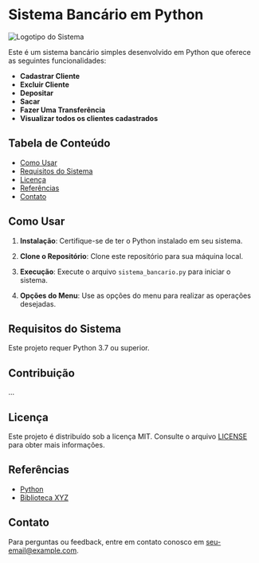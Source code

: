 # Sistema Bancário em Python

![Logotipo do Sistema](sistema_bancario_logo.png)

Este é um sistema bancário simples desenvolvido em Python que oferece as seguintes funcionalidades:

- **Cadastrar Cliente**
- **Excluir Cliente**
- **Depositar**
- **Sacar**
- **Fazer Uma Transferência**
- **Visualizar todos os clientes cadastrados**

## Tabela de Conteúdo

- [Como Usar](#como-usar)
- [Requisitos do Sistema](#requisitos-do-sistema)
- [Licença](#licença)
- [Referências](#referências)
- [Contato](#contato)

## Como Usar

1. **Instalação**: Certifique-se de ter o Python instalado em seu sistema.

2. **Clone o Repositório**: Clone este repositório para sua máquina local.

3. **Execução**: Execute o arquivo `sistema_bancario.py` para iniciar o sistema.

4. **Opções do Menu**: Use as opções do menu para realizar as operações desejadas.


## Requisitos do Sistema

Este projeto requer Python 3.7 ou superior.

## Contribuição

...

## Licença

Este projeto é distribuído sob a licença MIT. Consulte o arquivo [LICENSE](LICENSE) para obter mais informações.

## Referências

- [Python](https://www.python.org/)
- [Biblioteca XYZ](https://github.com/exemplo/biblioteca-xyz)

## Contato

Para perguntas ou feedback, entre em contato conosco em [seu-email@example.com](mailto:andresilvr232@gmail.com).
